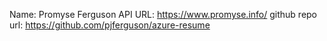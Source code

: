 Name: Promyse Ferguson
API URL: https://www.promyse.info/
github repo url: https://github.com/pjferguson/azure-resume
